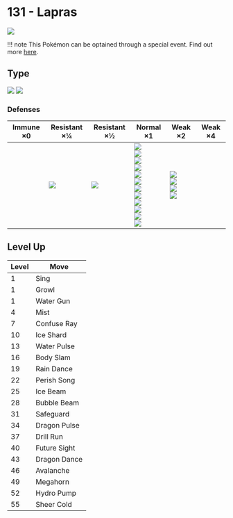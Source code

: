 # 131 - Lapras
![][131]

!!! note
    This Pokémon can be optained through a special event. Find out more [here](../../special_events/#lapras).

## Type

![][water]  ![][ice]

### Defenses

Immune ×0 | Resistant ×¼ | Resistant ×½   | Normal ×1                                                                                                                                                                   | Weak ×2                                                       | Weak ×4
---       | ---          | ---            | ---                                                                                                                                                                         | ---                                                           | ---
&nbsp;    | ![][ice]<br> | ![][water]<br> | ![][normal]<br>![][flying]<br>![][poison]<br>![][ground]<br>![][bug]<br>![][ghost]<br>![][steel]<br>![][fire]<br>![][psychic]<br>![][dragon]<br>![][dark]<br>![][fairy]<br> | ![][fighting]<br>![][rock]<br>![][grass]<br>![][electric]<br> | &nbsp;

## Level Up

Level | Move
---   | ---
1     | Sing
1     | Growl
1     | Water Gun
4     | Mist
7     | Confuse Ray
10    | Ice Shard
13    | Water Pulse
16    | Body Slam
19    | Rain Dance
22    | Perish Song
25    | Ice Beam
28    | Bubble Beam
31    | Safeguard
34    | Dragon Pulse
37    | Drill Run
40    | Future Sight
43    | Dragon Dance
46    | Avalanche
49    | Megahorn
52    | Hydro Pump
55    | Sheer Cold

[131]: ../img/pokemon/131.png
[normal]: ../img/types/normal.png
[fire]: ../img/types/fire.png
[fighting]: ../img/types/fighting.png
[water]: ../img/types/water.png
[flying]: ../img/types/flying.png
[grass]: ../img/types/grass.png
[poison]: ../img/types/poison.png
[electric]: ../img/types/electric.png
[ground]: ../img/types/ground.png
[psychic]: ../img/types/psychic.png
[rock]: ../img/types/rock.png
[ice]: ../img/types/ice.png
[bug]: ../img/types/bug.png
[dragon]: ../img/types/dragon.png
[ghost]: ../img/types/ghost.png
[dark]: ../img/types/dark.png
[steel]: ../img/types/steel.png
[fairy]: ../img/types/fairy.png
